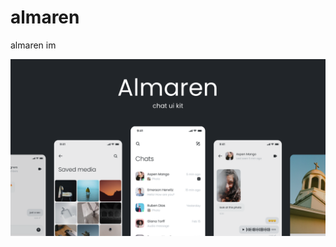 # almaren
almaren im

<img src="https://raw.githubusercontent.com/944095635/almaren/master/cover.png" >
